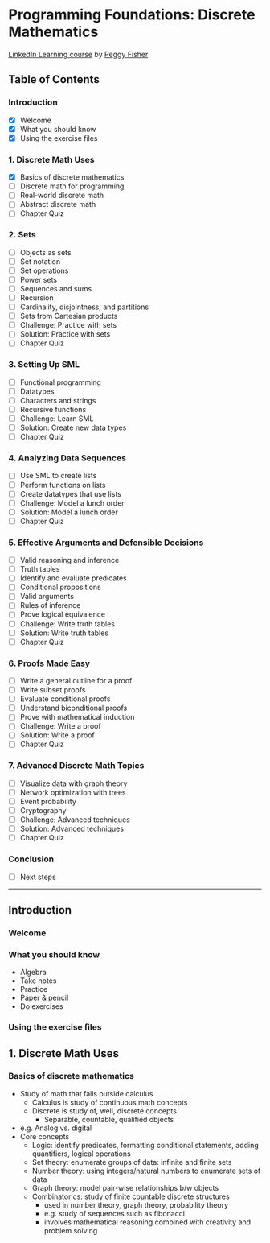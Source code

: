 # Programming Foundations: Discrete Mathematics

[LinkedIn Learning course][1] by [Peggy Fisher][2]

[1]: https://www.linkedin.com/learning/programming-foundations-discrete-mathematics
[2]: https://www.linkedin.com/in/peggyfisher145?trk=learning-course_instructor&upsellOrderOrigin=default_guest_learning

## Table of Contents

### Introduction

* [X] Welcome
* [X] What you should know
* [X] Using the exercise files

### 1. Discrete Math Uses

* [X] Basics of discrete mathematics
* [ ] Discrete math for programming
* [ ] Real-world discrete math
* [ ] Abstract discrete math
* [ ] Chapter Quiz

### 2. Sets

* [ ] Objects as sets
* [ ] Set notation
* [ ] Set operations
* [ ] Power sets
* [ ] Sequences and sums
* [ ] Recursion
* [ ] Cardinality, disjointness, and partitions
* [ ] Sets from Cartesian products
* [ ] Challenge: Practice with sets
* [ ] Solution: Practice with sets
* [ ] Chapter Quiz

### 3. Setting Up SML

* [ ] Functional programming
* [ ] Datatypes
* [ ] Characters and strings
* [ ] Recursive functions
* [ ] Challenge: Learn SML
* [ ] Solution: Create new data types
* [ ] Chapter Quiz

### 4. Analyzing Data Sequences

* [ ] Use SML to create lists
* [ ] Perform functions on lists
* [ ] Create datatypes that use lists
* [ ] Challenge: Model a lunch order
* [ ] Solution: Model a lunch order
* [ ] Chapter Quiz

### 5. Effective Arguments and Defensible Decisions

* [ ] Valid reasoning and inference
* [ ] Truth tables
* [ ] Identify and evaluate predicates
* [ ] Conditional propositions
* [ ] Valid arguments
* [ ] Rules of inference
* [ ] Prove logical equivalence
* [ ] Challenge: Write truth tables
* [ ] Solution: Write truth tables
* [ ] Chapter Quiz

### 6. Proofs Made Easy

* [ ] Write a general outline for a proof
* [ ] Write subset proofs
* [ ] Evaluate conditional proofs
* [ ] Understand biconditional proofs
* [ ] Prove with mathematical induction
* [ ] Challenge: Write a proof
* [ ] Solution: Write a proof
* [ ] Chapter Quiz

### 7. Advanced Discrete Math Topics

* [ ] Visualize data with graph theory
* [ ] Network optimization with trees
* [ ] Event probability
* [ ] Cryptography
* [ ] Challenge: Advanced techniques
* [ ] Solution: Advanced techniques
* [ ] Chapter Quiz

### Conclusion

* [ ] Next steps

-----

## Introduction

### Welcome

### What you should know

* Algebra
* Take notes
* Practice
* Paper & pencil
* Do exercises

### Using the exercise files

## 1. Discrete Math Uses

### Basics of discrete mathematics

* Study of math that falls outside calculus
  - Calculus is study of continuous math concepts
  - Discrete is study of, well, discrete concepts
    - Separable, countable, qualified objects
* e.g. Analog vs. digital
* Core concepts
  - Logic: identify predicates, formatting conditional statements,
    adding quantifiers, logical operations
  - Set theory: enumerate groups of data: infinite and finite sets
  - Number theory: using integers/natural numbers to enumerate sets of
    data
  - Graph theory: model pair-wise relationships b/w objects
  - Combinatorics: study of finite countable discrete structures
    - used in number theory, graph theory, probability theory
    - e.g. study of sequences such as fibonacci
    - involves mathematical reasoning combined with creativity and
      problem solving

